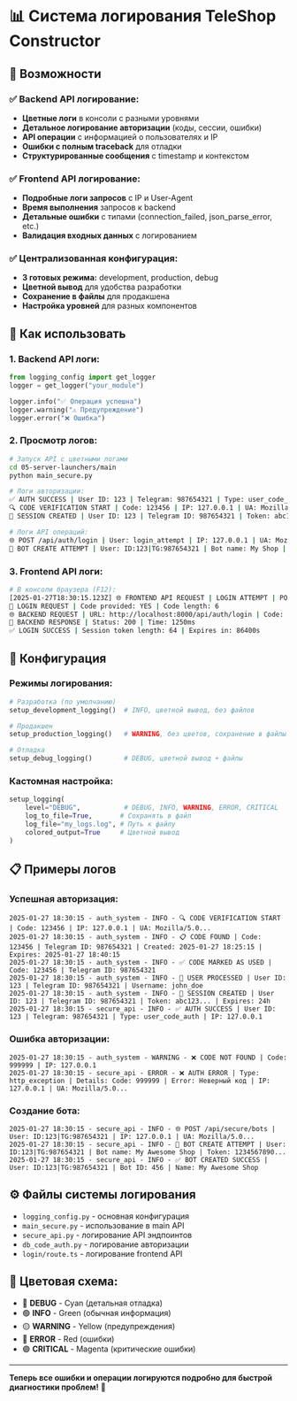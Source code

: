 # 📊 Система логирования TeleShop Constructor

## 🎯 **Возможности**

### ✅ **Backend API логирование:**
- **Цветные логи** в консоли с разными уровнями
- **Детальное логирование авторизации** (коды, сессии, ошибки)
- **API операции** с информацией о пользователях и IP
- **Ошибки с полным traceback** для отладки
- **Структурированные сообщения** с timestamp и контекстом

### ✅ **Frontend API логирование:**
- **Подробные логи запросов** с IP и User-Agent
- **Время выполнения** запросов к backend
- **Детальные ошибки** с типами (connection_failed, json_parse_error, etc.)
- **Валидация входных данных** с логированием

### ✅ **Централизованная конфигурация:**
- **3 готовых режима:** development, production, debug
- **Цветной вывод** для удобства разработки
- **Сохранение в файлы** для продакшена
- **Настройка уровней** для разных компонентов

## 🚀 **Как использовать**

### **1. Backend API логи:**
```python
from logging_config import get_logger
logger = get_logger("your_module")

logger.info("✅ Операция успешна")
logger.warning("⚠️ Предупреждение") 
logger.error("❌ Ошибка")
```

### **2. Просмотр логов:**
```bash
# Запуск API с цветными логами
cd 05-server-launchers/main
python main_secure.py

# Логи авторизации:
✅ AUTH SUCCESS | User ID: 123 | Telegram: 987654321 | Type: user_code_auth | IP: 127.0.0.1
🔍 CODE VERIFICATION START | Code: 123456 | IP: 127.0.0.1 | UA: Mozilla/5.0...
🎫 SESSION CREATED | User ID: 123 | Telegram ID: 987654321 | Token: abc123... | Expires: 24h

# Логи API операций:
🌐 POST /api/auth/login | User: login_attempt | IP: 127.0.0.1 | UA: Mozilla/5.0...
🤖 BOT CREATE ATTEMPT | User: ID:123|TG:987654321 | Bot name: My Shop | Token: 1234567890...
```

### **3. Frontend API логи:**
```bash
# В консоли браузера (F12):
[2025-01-27T18:30:15.123Z] 🌐 FRONTEND API REQUEST | LOGIN ATTEMPT | POST /api/auth/login | IP: 127.0.0.1 | UA: Mozilla/5.0...
🔑 LOGIN REQUEST | Code provided: YES | Code length: 6
🌐 BACKEND REQUEST | URL: http://localhost:8000/api/auth/login | Code: 123456
📡 BACKEND RESPONSE | Status: 200 | Time: 1250ms
✅ LOGIN SUCCESS | Session token length: 64 | Expires in: 86400s
```

## 🔧 **Конфигурация**

### **Режимы логирования:**

```python
# Разработка (по умолчанию)
setup_development_logging()  # INFO, цветной вывод, без файлов

# Продакшен
setup_production_logging()   # WARNING, без цветов, сохранение в файлы

# Отладка  
setup_debug_logging()        # DEBUG, цветной вывод + файлы
```

### **Кастомная настройка:**
```python
setup_logging(
    level="DEBUG",           # DEBUG, INFO, WARNING, ERROR, CRITICAL
    log_to_file=True,       # Сохранять в файл
    log_file="my_logs.log", # Путь к файлу
    colored_output=True     # Цветной вывод
)
```

## 📋 **Примеры логов**

### **Успешная авторизация:**
```
2025-01-27 18:30:15 - auth_system - INFO - 🔍 CODE VERIFICATION START | Code: 123456 | IP: 127.0.0.1 | UA: Mozilla/5.0...
2025-01-27 18:30:15 - auth_system - INFO - 📋 CODE FOUND | Code: 123456 | Telegram ID: 987654321 | Created: 2025-01-27 18:25:15 | Expires: 2025-01-27 18:40:15
2025-01-27 18:30:15 - auth_system - INFO - ✅ CODE MARKED AS USED | Code: 123456 | Telegram ID: 987654321
2025-01-27 18:30:15 - auth_system - INFO - 👤 USER PROCESSED | User ID: 123 | Telegram ID: 987654321 | Username: john_doe
2025-01-27 18:30:15 - auth_system - INFO - 🎫 SESSION CREATED | User ID: 123 | Telegram ID: 987654321 | Token: abc123... | Expires: 24h
2025-01-27 18:30:15 - secure_api - INFO - ✅ AUTH SUCCESS | User ID: 123 | Telegram: 987654321 | Type: user_code_auth | IP: 127.0.0.1
```

### **Ошибка авторизации:**
```
2025-01-27 18:30:15 - auth_system - WARNING - ❌ CODE NOT FOUND | Code: 999999 | IP: 127.0.0.1
2025-01-27 18:30:15 - secure_api - ERROR - ❌ AUTH ERROR | Type: http_exception | Details: Code: 999999 | Error: Неверный код | IP: 127.0.0.1 | UA: Mozilla/5.0...
```

### **Создание бота:**
```
2025-01-27 18:30:15 - secure_api - INFO - 🌐 POST /api/secure/bots | User: ID:123|TG:987654321 | IP: 127.0.0.1 | UA: Mozilla/5.0...
2025-01-27 18:30:15 - secure_api - INFO - 🤖 BOT CREATE ATTEMPT | User: ID:123|TG:987654321 | Bot name: My Awesome Shop | Token: 1234567890...
2025-01-27 18:30:15 - secure_api - INFO - ✅ BOT CREATED SUCCESS | User: ID:123|TG:987654321 | Bot ID: 456 | Name: My Awesome Shop
```

## ⚙️ **Файлы системы логирования**

- `logging_config.py` - основная конфигурация
- `main_secure.py` - использование в main API
- `secure_api.py` - логирование API эндпоинтов  
- `db_code_auth.py` - логирование авторизации
- `login/route.ts` - логирование frontend API

## 🎨 **Цветовая схема:**

- 🔵 **DEBUG** - Cyan (детальная отладка)
- 🟢 **INFO** - Green (обычная информация)  
- 🟡 **WARNING** - Yellow (предупреждения)
- 🔴 **ERROR** - Red (ошибки)
- 🟣 **CRITICAL** - Magenta (критические ошибки)

---

**Теперь все ошибки и операции логируются подробно для быстрой диагностики проблем!** 🚀 